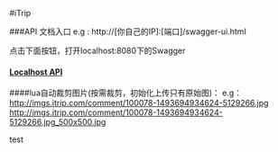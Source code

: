 #iTrip

###API 文档入口
    e.g : http://[你自己的IP]:[端口]/swagger-ui.html


点击下面按钮，打开localhost:8080下的Swagger

#### [Localhost API](http://localhost:8080/swagger-ui.html?_blank)



####lua自动裁剪图片(按需裁剪，初始化上传只有原始图)：
e.g：
http://imgs.itrip.com/comment/100078-1493694934624-5129266.jpg
http://imgs.itrip.com/comment/100078-1493694934624-5129266.jpg_500x500.jpg

test
